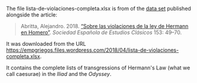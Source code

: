 The file lista-de-violaciones-completa.xlsx
is from of the [data set](https://empgriegos.wordpress.com/datos-experimentales/sobre-las-violaciones-del-puente-de-hermann/)
published alongside the article:

> Abritta, Alejandro. 2018. [“Sobre las violaciones de la ley de Hermann en Homero”](https://ri.conicet.gov.ar/handle/11336/177620). *Sociedad Española de Estudios Clásicos* 153: 49–70.

It was downloaded from the URL
https://empgriegos.files.wordpress.com/2018/04/lista-de-violaciones-completa.xlsx.

It contains the complete lists of transgressions of Hermann's Law
(what we call caesurae)
in the *Iliad* and the *Odyssey*.
